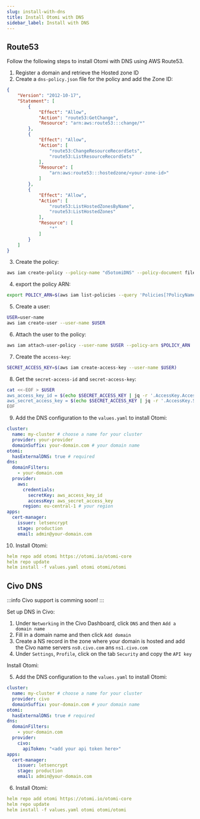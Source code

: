 ```yaml
---
slug: install-with-dns
title: Install Otomi with DNS
sidebar_label: Install with DNS
---
```


## Route53

Follow the following steps to install Otomi with DNS using AWS Route53.

1. Register a domain and retrieve the Hosted zone ID
2. Create a `dns-policy.json` file for the policy and add the Zone ID:

```json
{
    "Version": "2012-10-17",
    "Statement": [
        {
            "Effect": "Allow",
            "Action": "route53:GetChange",
            "Resource": "arn:aws:route53:::change/*"
        },
        {
            "Effect": "Allow",
            "Action": [
                "route53:ChangeResourceRecordSets",
                "route53:ListResourceRecordSets"
            ],
            "Resource": [
                "arn:aws:route53:::hostedzone/<your-zone-id>"
            ]
        },
        {
            "Effect": "Allow",
            "Action": [
                "route53:ListHostedZonesByName",
                "route53:ListHostedZones"
            ],
            "Resource": [
                "*"
            ]
        }
    ]
}
```

3. Create the policy:

```bash
aws iam create-policy --policy-name "d5otomiDNS" --policy-document file://dns-policy.json
```

4. export the policy ARN:

```bash
export POLICY_ARN=$(aws iam list-policies --query 'Policies[?PolicyName==`<policy-name>`].Arn' --output text)
```

5. Create a user:

```bash
USER=user-name
aws iam create-user --user-name $USER
```

6. Attach the user to the policy:

```bash
aws iam attach-user-policy --user-name $USER --policy-arn $POLICY_ARN
```

7. Create the `access-key`:

```bash
SECRET_ACCESS_KEY=$(aws iam create-access-key --user-name $USER)
```

8. Get the `secret-access-id` and `secret-access-key`:

```bash
cat <<-EOF > $USER
aws_access_key_id = $(echo $SECRET_ACCESS_KEY | jq -r '.AccessKey.AccessKeyId')
aws_secret_access_key = $(echo $SECRET_ACCESS_KEY | jq -r '.AccessKey.SecretAccessKey')
EOF
```

9. Add the DNS configuration to the `values.yaml` to install Otomi:

```yaml
cluster:
  name: my-cluster # choose a name for your cluster
  provider: your-provider
  domainSuffix: your-domain.com # your domain name
otomi:
  hasExternalDNS: true # required
dns:
  domainFilters: 
    - your-domain.com
  provider:
    aws:
      credentials:
        secretKey: aws_access_key_id
        accessKey: aws_secret_access_key
      region: eu-central-1 # your region
apps:
  cert-manager:
    issuer: letsencrypt
    stage: production
    email: admin@your-domain.com
```

10. Install Otomi:

```yaml
helm repo add otomi https://otomi.io/otomi-core
helm repo update
helm install -f values.yaml otomi otomi/otomi
```

## Civo DNS

:::info
Civo support is comming soon!
:::

Set up DNS in Civo:

1. Under `Networking` in the Civo Dashboard, click `DNS` and then `Add a domain name`
2. Fill in a domain name and then click `Add domain`
3. Create a NS record in the zone where your domain is hosted and add the Civo name servers `ns0.civo.com` ans `ns1.civo.com`
4. Under `Settings`, `Profile`, click on the tab `Security` and copy the `API key`

Install Otomi:

5. Add the DNS configuration to the `values.yaml` to install Otomi:

```yaml
cluster:
  name: my-cluster # choose a name for your cluster
  provider: civo
  domainSuffix: your-domain.com # your domain name
otomi:
  hasExternalDNS: true # required
dns:
  domainFilters: 
    - your-domain.com
  provider:
    civo:
      apiToken: "<add your api token here>"
apps:
  cert-manager:
    issuer: letsencrypt
    stage: production
    email: admin@your-domain.com
```

6. Install Otomi:

```yaml
helm repo add otomi https://otomi.io/otomi-core
helm repo update
helm install -f values.yaml otomi otomi/otomi
```